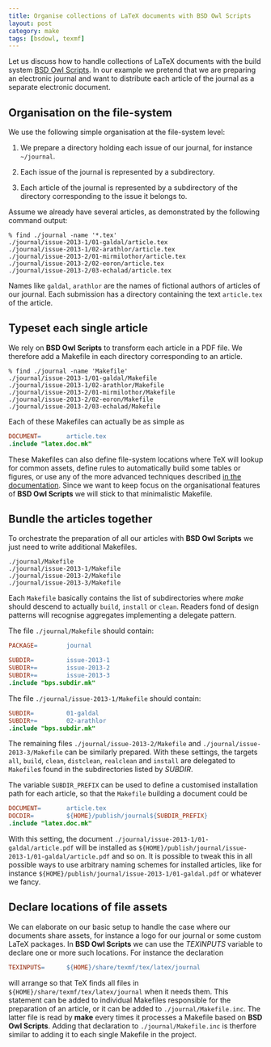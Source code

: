 ```yaml
---
title: Organise collections of LaTeX documents with BSD Owl Scripts
layout: post
category: make
tags: [bsdowl, texmf]
---
```

Let us discuss how to handle collections of LaTeX documents with the
build system [BSD Owl Scripts][bsdowl-home].
In our example we pretend
that we are preparing an electronic journal and want to distribute
each article of the journal as a separate electronic document.


## Organisation on the file-system

We use the following simple organisation at the file-system level:

1. We prepare a directory holding each issue of our journal, for
   instance `~/journal`.

2. Each issue of the journal is represented by a subdirectory.

3. Each article of the journal is represented by a subdirectory of the
   directory corresponding to the issue it belongs to.

Assume we already have several articles, as demonstrated by the
following command output:

~~~ console
% find ./journal -name '*.tex'
./journal/issue-2013-1/01-galdal/article.tex
./journal/issue-2013-1/02-arathlor/article.tex
./journal/issue-2013-2/01-mirmilothor/article.tex
./journal/issue-2013-2/02-eoron/article.tex
./journal/issue-2013-2/03-echalad/article.tex
~~~

Names like `galdal`, `arathlor` are the names of fictional authors of
articles of our journal. Each submission has a directory containing
the text `article.tex` of the article.


## Typeset each single article

We rely on **BSD Owl Scripts** to transform each article in a PDF
file.  We therefore add a Makefile in each directory corresponding to
an article.

~~~ console
% find ./journal -name 'Makefile'
./journal/issue-2013-1/01-galdal/Makefile
./journal/issue-2013-1/02-arathlor/Makefile
./journal/issue-2013-2/01-mirmilothor/Makefile
./journal/issue-2013-2/02-eoron/Makefile
./journal/issue-2013-2/03-echalad/Makefile
~~~

Each of these Makefiles can actually be as simple as

~~~ makefile
DOCUMENT=       article.tex
.include "latex.doc.mk"
~~~

These Makefiles can also define file-system locations where TeX will
lookup for common assets, define rules to automatically build some
tables or figures, or use any of the more advanced techniques
described [in the documentation][bsdowl-doc].  Since we want to keep
focus on the organisational features of **BSD Owl Scripts** we will
stick to that minimalistic Makefile.


## Bundle the articles together

To orchestrate the preparation of all our articles with
**BSD Owl Scripts** we just need to write additional Makefiles.

~~~
./journal/Makefile
./journal/issue-2013-1/Makefile
./journal/issue-2013-2/Makefile
./journal/issue-2013-3/Makefile
~~~

Each `Makefile` basically contains the list of subdirectories where
_make_ should descend to actually `build`, `install` or `clean`.
Readers fond of design patterns will recognise aggregates implementing
a delegate pattern.

The file `./journal/Makefile` should contain:

~~~ makefile
PACKAGE=        journal

SUBDIR=         issue-2013-1
SUBDIR+=        issue-2013-2
SUBDIR+=        issue-2013-3
.include "bps.subdir.mk"
~~~

The file `./journal/issue-2013-1/Makefile` should contain:

~~~ makefile
SUBDIR=         01-galdal
SUBDIR+=        02-arathlor
.include "bps.subdir.mk"
~~~

The remaining files `./journal/issue-2013-2/Makefile` and
`./journal/issue-2013-3/Makefile` can be similarly prepared. With
these settings, the targets `all`, `build`, `clean`, `distclean`,
`realclean` and `install` are delegated to `Makefile`s found in the
subdirectories listed by _SUBDIR_.

The variable `SUBDIR_PREFIX` can be used to define a customised
installation path for each article, so that the `Makefile` building a
document could be

~~~ makefile
DOCUMENT=       article.tex
DOCDIR=         ${HOME}/publish/journal${SUBDIR_PREFIX}
.include "latex.doc.mk"
~~~

With this setting, the document
`./journal/issue-2013-1/01-galdal/article.pdf` will be installed as
`${HOME}/publish/journal/issue-2013-1/01-galdal/article.pdf` and so
on.  It is possible to tweak this in all possible ways to use
arbitrary naming schemes for installed articles, like for instance
`${HOME}/publish/journal/issue-2013-1/01-galdal.pdf`
or whatever we fancy.


## Declare locations of file assets

We can elaborate on our basic setup to handle the case where our
documents share assets, for instance a logo for our journal or some
custom LaTeX packages.  In **BSD Owl Scripts** we can use the
*TEXINPUTS* variable to declare one or more such locations.
For instance the declaration

~~~ makefile
TEXINPUTS=      ${HOME}/share/texmf/tex/latex/journal
~~~

will arrange so that TeX finds all files in
`${HOME}/share/texmf/tex/latex/journal` when it needs them.  This
statement can be added to individual Makefiles responsible for the
preparation of an article, or it can be added to
`./journal/Makefile.inc`.  The latter file is read by **make** every
times it processes a Makefile based on **BSD Owl Scripts**.  Adding
that declaration to `./journal/Makefile.inc` is therfore similar to
adding it to each single Makefile in the project.


  [bsdowl-doc]:         https://github.com/michipili/bsdowl/blob/master/doc/LaTeXDocument.md
  [bsdowl-home]:        https://github.com/michipili/bsdowl
